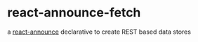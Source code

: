 # react-announce-fetch
a [react-announce](https://github.com/tusharmath/react-announce) declarative to create REST based data stores
